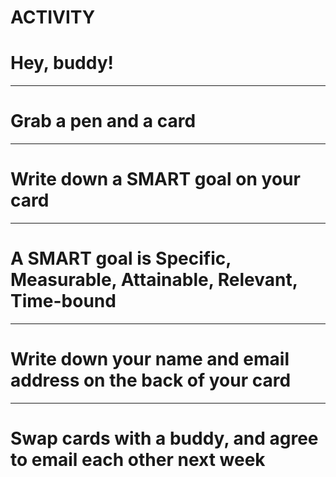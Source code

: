 # ACTIVITY
# Hey, buddy!

---

# Grab a pen and a card

---

# Write down a SMART goal on your card

---

# **A SMART goal is Specific, Measurable, Attainable, Relevant, Time-bound**

---

# Write down your name and email address on the back of your card

---

# Swap cards with a buddy, and agree to email each other next week

